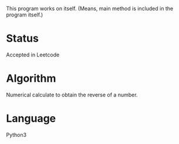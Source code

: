 This program works on itself. (Means, main method is included in the program itself.)

# Status
Accepted in Leetcode

# Algorithm
Numerical calculate to obtain the reverse of a number.

# Language
Python3